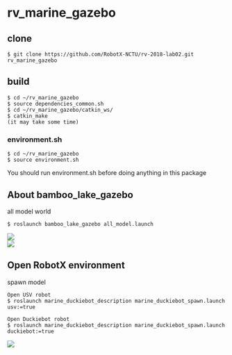 # rv_marine_gazebo
 
## clone    
```
$ git clone https://github.com/RobotX-NCTU/rv-2018-lab02.git rv_marine_gazebo
```

## build
```
$ cd ~/rv_marine_gazebo
$ source dependencies_common.sh
$ cd ~/rv_marine_gazebo/catkin_ws/
$ catkin_make
(it may take some time)
```

### environment.sh
```
$ cd ~/rv_marine_gazebo
$ source environment.sh
```
You should run environment.sh before doing anything in this package

## About bamboo_lake_gazebo
all model world
```
$ roslaunch bamboo_lake_gazebo all_model.launch
```
![](https://i.imgur.com/oLhUigJ.jpg)  
![](https://i.imgur.com/uwR3X6I.jpg)

## Open RobotX environment
spawn model
```
Open USV robot
$ roslaunch marine_duckiebot_description marine_duckiebot_spawn.launch usv:=true

Open Duckiebot robot
$ roslaunch marine_duckiebot_description marine_duckiebot_spawn.launch duckiebot:=true
```
![](https://i.imgur.com/11KLc3D.png)  